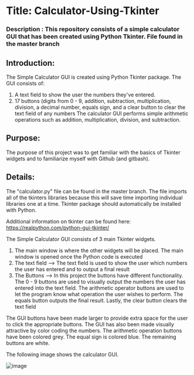 # Title: Calculator-Using-Tkinter
### Description : This repository consists of a simple calculator GUI that has been created using Python Tkinter. File found in the master branch

## Introduction:
The Simple Calculator GUI is created using Python Tkinter package. The GUI consists of:
1) A text field to show the user the numbers they've entered.
2) 17 buttons (digits from 0 - 9, addition, subtraction, multiplication, division, a decimal number, equals sign, and a clear button to clear the text field of any numbers
The calculator GUI performs simple arithmetic operations such as addition, multiplication, division, and subtraction.

## Purpose:
The purpose of this project was to get familiar with the basics of Tkinter widgets and to familiarize myself with Github (and gitbash).

## Details:
The "calculator.py" file can be found in the master branch. The file imports all of the tkinters libraries because this will save time importing individual libraries one at a time. Tkinter package should automatically be installed with Python.

Additional information on tkinter can be found here:
https://realpython.com/python-gui-tkinter/

The Simple Calculator GUI consists of 3 main Tkinter widgets. 
1) The main window is where the other widgets will be placed. The main window is opened once the Python code is executed
2) The text field --> The text field is used to show the user which numbers the user has entered and to output a final result 
3) The Buttons    --> In this project the buttons have different functionality. The 0 - 9 buttons are used to visually output the numbers the user has entered into the text field. The arithmetic operator buttons are used to let the program know what operation the user wishes to perform. The equals button outputs the final result. Lastly, the clear button clears the text field

The GUI buttons have been made larger to provide extra space for the user to click the appropriate buttons. The GUI has also been made visually attractive by color coding the numbers. The arithmetic operation buttons have been colored grey. The equal sign is colored blue. The remaining buttons are white.


The following image shows the calculator GUI.

![image](https://user-images.githubusercontent.com/91766592/168499897-9393e2eb-78ff-4c5e-9b22-83423cc39fa4.png)





